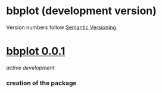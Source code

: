 # bbplot (development version)

Version numbers follow [Semantic Versioning](https://semver.org/).

# [bbplot 0.0.1](https://github.com/dapperstats/bbplot/master)
*active development*

### creation of the package